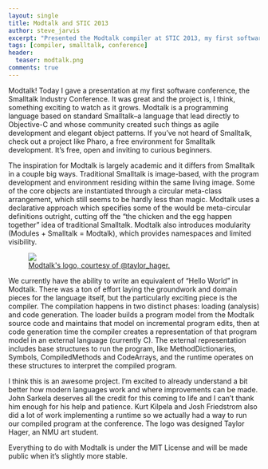```yaml
---
layout: single
title: Modtalk and STIC 2013
author: steve_jarvis
excerpt: "Presented the Modtalk compiler at STIC 2013, my first software conference."
tags: [compiler, smalltalk, conference]
header:
  teaser: modtalk.png
comments: true
---
```


Modtalk! Today I gave a presentation at my first software conference, the Smalltalk Industry Conference. It was great and the project is, I think, something exciting to watch as it grows. Modtalk is a programming language based on standard Smalltalk–a language that lead directly to Objective-C and whose community created such things as agile development and elegant object patterns. If you’ve not heard of Smalltalk, check out a project like Pharo, a free environment for Smalltalk development. It’s free, open and inviting to curious beginners.

The inspiration for Modtalk is largely academic and it differs from Smalltalk in a couple big ways. Traditional Smalltalk is image-based, with the program development and environment residing within the same living image. Some of the core objects are instantiated through a circular meta-class arrangement, which still seems to be hardly less than magic. Modtalk uses a declarative approach which specifies some of the would be meta-circular definitions outright, cutting off the “the chicken and the egg happen together” idea of traditional Smalltalk. Modtalk also introduces modularity (Modules + Smalltalk = Modtalk), which provides namespaces and limited visibility.

<figure>
    <a href="../images/modtalk.png"><img src="../images/modtalk.png"></a>
    <figcaption><a href="../images/modtalk.png" title="modtalk logo">
    Modtalk's logo, courtesy of @taylor_hager.</a></figcaption>
</figure>

We currently have the ability to write an equivalent of “Hello World” in Modtalk. There was a ton of effort laying the groundwork and domain pieces for the language itself, but the particularly exciting piece is the compiler. The compilation happens in two distinct phases: loading (analysis) and code generation. The loader builds a program model from the Modtalk source code and maintains that model on incremental program edits, then at code generation time the compiler creates a representation of that program model in an external language (currently C). The external representation includes base structures to run the program, like MethodDictionaries, Symbols, CompiledMethods and CodeArrays, and the runtime operates on these structures to interpret the compiled program.

I think this is an awesome project. I’m excited to already understand a bit better how modern languages work and where improvements can be made. John Sarkela deserves all the credit for this coming to life and I can’t thank him enough for his help and patience. Kurt Kilpela and Josh Friedstrom also did a lot of work implementing a runtime so we actually had a way to run our compiled program at the conference. The logo was designed Taylor Hager, an NMU art student.

Everything to do with Modtalk is under the MIT License and will be made public when it’s slightly more stable.
